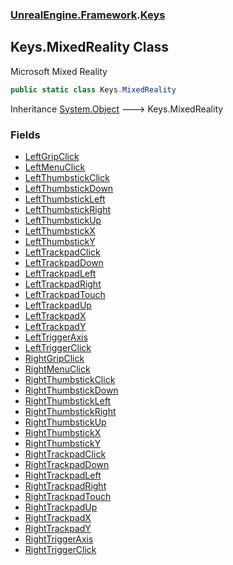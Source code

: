 ### [UnrealEngine.Framework](./UnrealEngine-Framework.md 'UnrealEngine.Framework').[Keys](./UnrealEngine-Framework-Keys.md 'UnrealEngine.Framework.Keys')
## Keys.MixedReality Class
Microsoft Mixed Reality  
```csharp
public static class Keys.MixedReality
```
Inheritance [System.Object](https://docs.microsoft.com/en-us/dotnet/api/System.Object 'System.Object') &#129106; Keys.MixedReality  
### Fields
- [LeftGripClick](./UnrealEngine-Framework-Keys-MixedReality-LeftGripClick.md 'UnrealEngine.Framework.Keys.MixedReality.LeftGripClick')
- [LeftMenuClick](./UnrealEngine-Framework-Keys-MixedReality-LeftMenuClick.md 'UnrealEngine.Framework.Keys.MixedReality.LeftMenuClick')
- [LeftThumbstickClick](./UnrealEngine-Framework-Keys-MixedReality-LeftThumbstickClick.md 'UnrealEngine.Framework.Keys.MixedReality.LeftThumbstickClick')
- [LeftThumbstickDown](./UnrealEngine-Framework-Keys-MixedReality-LeftThumbstickDown.md 'UnrealEngine.Framework.Keys.MixedReality.LeftThumbstickDown')
- [LeftThumbstickLeft](./UnrealEngine-Framework-Keys-MixedReality-LeftThumbstickLeft.md 'UnrealEngine.Framework.Keys.MixedReality.LeftThumbstickLeft')
- [LeftThumbstickRight](./UnrealEngine-Framework-Keys-MixedReality-LeftThumbstickRight.md 'UnrealEngine.Framework.Keys.MixedReality.LeftThumbstickRight')
- [LeftThumbstickUp](./UnrealEngine-Framework-Keys-MixedReality-LeftThumbstickUp.md 'UnrealEngine.Framework.Keys.MixedReality.LeftThumbstickUp')
- [LeftThumbstickX](./UnrealEngine-Framework-Keys-MixedReality-LeftThumbstickX.md 'UnrealEngine.Framework.Keys.MixedReality.LeftThumbstickX')
- [LeftThumbstickY](./UnrealEngine-Framework-Keys-MixedReality-LeftThumbstickY.md 'UnrealEngine.Framework.Keys.MixedReality.LeftThumbstickY')
- [LeftTrackpadClick](./UnrealEngine-Framework-Keys-MixedReality-LeftTrackpadClick.md 'UnrealEngine.Framework.Keys.MixedReality.LeftTrackpadClick')
- [LeftTrackpadDown](./UnrealEngine-Framework-Keys-MixedReality-LeftTrackpadDown.md 'UnrealEngine.Framework.Keys.MixedReality.LeftTrackpadDown')
- [LeftTrackpadLeft](./UnrealEngine-Framework-Keys-MixedReality-LeftTrackpadLeft.md 'UnrealEngine.Framework.Keys.MixedReality.LeftTrackpadLeft')
- [LeftTrackpadRight](./UnrealEngine-Framework-Keys-MixedReality-LeftTrackpadRight.md 'UnrealEngine.Framework.Keys.MixedReality.LeftTrackpadRight')
- [LeftTrackpadTouch](./UnrealEngine-Framework-Keys-MixedReality-LeftTrackpadTouch.md 'UnrealEngine.Framework.Keys.MixedReality.LeftTrackpadTouch')
- [LeftTrackpadUp](./UnrealEngine-Framework-Keys-MixedReality-LeftTrackpadUp.md 'UnrealEngine.Framework.Keys.MixedReality.LeftTrackpadUp')
- [LeftTrackpadX](./UnrealEngine-Framework-Keys-MixedReality-LeftTrackpadX.md 'UnrealEngine.Framework.Keys.MixedReality.LeftTrackpadX')
- [LeftTrackpadY](./UnrealEngine-Framework-Keys-MixedReality-LeftTrackpadY.md 'UnrealEngine.Framework.Keys.MixedReality.LeftTrackpadY')
- [LeftTriggerAxis](./UnrealEngine-Framework-Keys-MixedReality-LeftTriggerAxis.md 'UnrealEngine.Framework.Keys.MixedReality.LeftTriggerAxis')
- [LeftTriggerClick](./UnrealEngine-Framework-Keys-MixedReality-LeftTriggerClick.md 'UnrealEngine.Framework.Keys.MixedReality.LeftTriggerClick')
- [RightGripClick](./UnrealEngine-Framework-Keys-MixedReality-RightGripClick.md 'UnrealEngine.Framework.Keys.MixedReality.RightGripClick')
- [RightMenuClick](./UnrealEngine-Framework-Keys-MixedReality-RightMenuClick.md 'UnrealEngine.Framework.Keys.MixedReality.RightMenuClick')
- [RightThumbstickClick](./UnrealEngine-Framework-Keys-MixedReality-RightThumbstickClick.md 'UnrealEngine.Framework.Keys.MixedReality.RightThumbstickClick')
- [RightThumbstickDown](./UnrealEngine-Framework-Keys-MixedReality-RightThumbstickDown.md 'UnrealEngine.Framework.Keys.MixedReality.RightThumbstickDown')
- [RightThumbstickLeft](./UnrealEngine-Framework-Keys-MixedReality-RightThumbstickLeft.md 'UnrealEngine.Framework.Keys.MixedReality.RightThumbstickLeft')
- [RightThumbstickRight](./UnrealEngine-Framework-Keys-MixedReality-RightThumbstickRight.md 'UnrealEngine.Framework.Keys.MixedReality.RightThumbstickRight')
- [RightThumbstickUp](./UnrealEngine-Framework-Keys-MixedReality-RightThumbstickUp.md 'UnrealEngine.Framework.Keys.MixedReality.RightThumbstickUp')
- [RightThumbstickX](./UnrealEngine-Framework-Keys-MixedReality-RightThumbstickX.md 'UnrealEngine.Framework.Keys.MixedReality.RightThumbstickX')
- [RightThumbstickY](./UnrealEngine-Framework-Keys-MixedReality-RightThumbstickY.md 'UnrealEngine.Framework.Keys.MixedReality.RightThumbstickY')
- [RightTrackpadClick](./UnrealEngine-Framework-Keys-MixedReality-RightTrackpadClick.md 'UnrealEngine.Framework.Keys.MixedReality.RightTrackpadClick')
- [RightTrackpadDown](./UnrealEngine-Framework-Keys-MixedReality-RightTrackpadDown.md 'UnrealEngine.Framework.Keys.MixedReality.RightTrackpadDown')
- [RightTrackpadLeft](./UnrealEngine-Framework-Keys-MixedReality-RightTrackpadLeft.md 'UnrealEngine.Framework.Keys.MixedReality.RightTrackpadLeft')
- [RightTrackpadRight](./UnrealEngine-Framework-Keys-MixedReality-RightTrackpadRight.md 'UnrealEngine.Framework.Keys.MixedReality.RightTrackpadRight')
- [RightTrackpadTouch](./UnrealEngine-Framework-Keys-MixedReality-RightTrackpadTouch.md 'UnrealEngine.Framework.Keys.MixedReality.RightTrackpadTouch')
- [RightTrackpadUp](./UnrealEngine-Framework-Keys-MixedReality-RightTrackpadUp.md 'UnrealEngine.Framework.Keys.MixedReality.RightTrackpadUp')
- [RightTrackpadX](./UnrealEngine-Framework-Keys-MixedReality-RightTrackpadX.md 'UnrealEngine.Framework.Keys.MixedReality.RightTrackpadX')
- [RightTrackpadY](./UnrealEngine-Framework-Keys-MixedReality-RightTrackpadY.md 'UnrealEngine.Framework.Keys.MixedReality.RightTrackpadY')
- [RightTriggerAxis](./UnrealEngine-Framework-Keys-MixedReality-RightTriggerAxis.md 'UnrealEngine.Framework.Keys.MixedReality.RightTriggerAxis')
- [RightTriggerClick](./UnrealEngine-Framework-Keys-MixedReality-RightTriggerClick.md 'UnrealEngine.Framework.Keys.MixedReality.RightTriggerClick')
